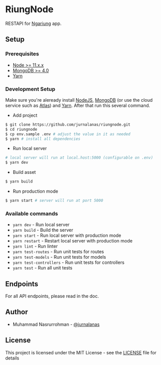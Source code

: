 # RiungNode

RESTAPI for [Ngariung](https://github.com/jurnalanas/ngariung) app.

## Setup

### Prerequisites

- [Node >= 11.x.x](https://nodejs.org/en/)
- [MongoDB >= 4.0](https://www.mongodb.com/)
- [Yarn](https://yarnpkg.com/en/)

### Development Setup

Make sure you're aleready install [NodeJS](https://nodejs.org/en/), [MongoDB](https://www.mongodb.com/) (or use the cloud service such as [Atlas](https://www.mongodb.com/cloud/atlas)) and [Yarn](https://yarnpkg.com/en/). After that run this several command.

- Add project

```bash
$ git clone https://github.com/jurnalanas/riungnode.git
$ cd riungnode
$ cp env.sample .env # adjust the value in it as needed
$ yarn # install all dependencies
```

- Run local server

```bash
# local server will run at local.host:5000 (configurable on .env)
$ yarn dev
```

- Build asset

```bash
$ yarn build
```

- Run production mode

```bash
$ yarn start # server will run at port 5000
```

### Available commands

- `yarn dev` - Run local server
- `yarn build` - Build the server
- `yarn start` - Run local server with production mode
- `yarn restart` - Restart local server with production mode
- `yarn lint` - Run linter
- `yarn test-routes` - Run unit tests for routes
- `yarn test-models` - Run unit tests for models
- `yarn test-controllers` - Run unit tests for controllers
- `yarn test` - Run all unit tests

## Endpoints

For all API endpoints, please read in the doc.

## Author
- Muhammad Nasrurrohman - [@jurnalanas](https://github.com/jurnalanas)

## License
This project is licensed under the MIT License - see the [LICENSE](/LICENSE) file for details
